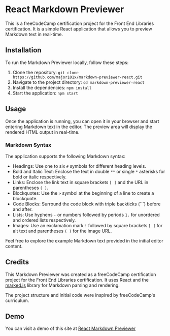 # React Markdown Previewer

This is a freeCodeCamp certification project for the Front End Libraries certification. It is a simple React application that allows you to preview Markdown text in real-time.

## Installation

To run the Markdown Previewer locally, follow these steps:

1. Clone the repository: `git clone https://github.com/major101x/markdown-previewer-react.git`
2. Navigate to the project directory: `cd markdown-previewer-react`
3. Install the dependencies: `npm install`
4. Start the application: `npm start`

## Usage

Once the application is running, you can open it in your browser and start entering Markdown text in the editor. The preview area will display the rendered HTML output in real-time.

### Markdown Syntax

The application supports the following Markdown syntax:

- Headings: Use one to six `#` symbols for different heading levels.
- Bold and Italic Text: Enclose the text in double `**` or single `*` asterisks for bold or italic respectively.
- Links: Enclose the link text in square brackets `[ ]` and the URL in parentheses `( )`.
- Blockquotes: Use the `>` symbol at the beginning of a line to create a blockquote.
- Code Blocks: Surround the code block with triple backticks (```) before and after.
- Lists: Use hyphens `-` or numbers followed by periods `1.` for unordered and ordered lists respectively.
- Images: Use an exclamation mark `!` followed by square brackets `[ ]` for alt text and parentheses `( )` for the image URL.

Feel free to explore the example Markdown text provided in the initial editor content.

## Credits

This Markdown Previewer was created as a freeCodeCamp certification project for the Front End Libraries certification. It uses React and the [marked.js](https://github.com/markedjs/marked/blob/master/README.md) library for Markdown parsing and rendering.

The project structure and initial code were inspired by freeCodeCamp's curriculum.

## Demo
You can visit a demo of this site at [React Markdown Previewer](https://major101x.github.io/markdown-previewer-react/)
